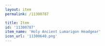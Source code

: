 ```yaml
---
layout: item
permalink: /11300787

title: Item
id: '11300787'
item_name: 'Holy Ancient Lumarigon Headgear'
icon_url: '11300640.png'
---
```


